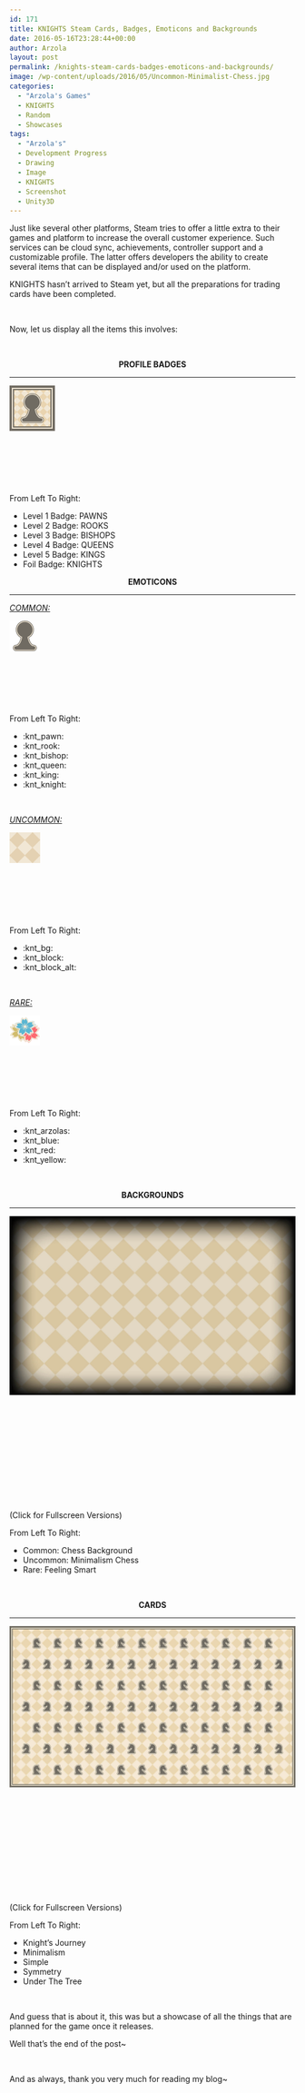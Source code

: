 ```yaml
---
id: 171
title: KNIGHTS Steam Cards, Badges, Emoticons and Backgrounds
date: 2016-05-16T23:28:44+00:00
author: Arzola
layout: post
permalink: /knights-steam-cards-badges-emoticons-and-backgrounds/
image: /wp-content/uploads/2016/05/Uncommon-Minimalist-Chess.jpg
categories:
  - "Arzola's Games"
  - KNIGHTS
  - Random
  - Showcases
tags:
  - "Arzola's"
  - Development Progress
  - Drawing
  - Image
  - KNIGHTS
  - Screenshot
  - Unity3D
---
```

Just like several other platforms, Steam tries to offer a little extra to their games and platform to increase the overall customer experience. Such services can be cloud sync, achievements, controller support and a customizable profile. The latter offers developers the ability to create several items that can be displayed and/or used on the platform.

KNIGHTS hasn&#8217;t arrived to Steam yet, but all the preparations for trading cards have been completed.

&nbsp;

Now, let us display all the items this involves:

&nbsp;

<p style="text-align: center;">
  <strong>PROFILE BADGES</strong>
</p>

* * *

<a href="/images/posts/2016/05/Level-1-PAWNS.png" target="_blank" rel="noopener"><img class="alignleft wp-image-174 size-full" src="/images/posts/2016/05/Level-1-PAWNS.png" alt="Level 1 - PAWNS"   /></a>

&nbsp;

&nbsp;

&nbsp;

From Left To Right:

  * Level 1 Badge: PAWNS
  * Level 2 Badge: ROOKS
  * Level 3 Badge: BISHOPS
  * Level 4 Badge: QUEENS
  * Level 5 Badge: KINGS
  * Foil Badge: KNIGHTS

<p style="text-align: center;">
  <strong>EMOTICONS</strong>
</p>

* * *

<span style="text-decoration: underline;"><em>COMMON:</em></span>

<a href="/images/posts/2016/05/knt_pawn-Large.png" target="_blank" rel="noopener"><img class="alignleft wp-image-185 size-full" src="/images/posts/2016/05/knt_pawn-Large.png" alt="knt_pawn - Large"   /></a>

&nbsp;

&nbsp;

&nbsp;

From Left To Right:

  * :knt_pawn:
  * :knt_rook:
  * :knt_bishop:
  * :knt_queen:
  * :knt_king:
  * :knt_knight:

&nbsp;

<span style="text-decoration: underline;"><em>UNCOMMON:</em></span>

<a href="/images/posts/2016/05/knt_bg-Large.png" target="_blank" rel="noopener"><img class="alignleft wp-image-189 size-full" src="/images/posts/2016/05/knt_bg-Large.png" alt="knt_bg - Large"   /></a>

&nbsp;

&nbsp;

&nbsp;

From Left To Right:

  * :knt_bg:
  * :knt_block:
  * :knt\_block\_alt:

&nbsp;

<span style="text-decoration: underline;"><em>RARE:</em></span>

<a href="/images/posts/2016/05/knt_arzolas-Large.png" target="_blank" rel="noopener"><img class="alignleft wp-image-192 size-full" src="/images/posts/2016/05/knt_arzolas-Large.png" alt="knt_arzolas - Large"   /></a>

&nbsp;

&nbsp;

&nbsp;

From Left To Right:

  * :knt_arzolas:
  * :knt_blue:
  * :knt_red:
  * :knt_yellow:

&nbsp;

<p style="text-align: center;">
  <strong>BACKGROUNDS</strong>
</p>

* * *

<a href="/images/posts/2016/05/Common-Chess-Grid.jpg" target="_blank" rel="noopener"><img class="alignleft wp-image-198 " src="/images/posts/2016/05/Common-Chess-Grid.jpg" alt="Common - Chess Grid"   /></a>

&nbsp;

&nbsp;

&nbsp;

&nbsp;

&nbsp;

&nbsp;

(Click for Fullscreen Versions)

From Left To Right:

  * Common: Chess Background
  * Uncommon: Minimalism Chess
  * Rare: Feeling Smart

&nbsp;

<p style="text-align: center;">
  <strong>CARDS</strong>
</p>

* * *

<a href="/images/posts/2016/05/Knights-Journey-Full-Size.jpg" target="_blank" rel="noopener"><img class="alignleft wp-image-199 " src="/images/posts/2016/05/Knights-Journey-Full-Size.jpg" alt="Knight's Journey - Full Size"   /></a>

&nbsp;

&nbsp;

&nbsp;

&nbsp;

&nbsp;

&nbsp;

(Click for Fullscreen Versions)

From Left To Right:

  * Knight&#8217;s Journey
  * Minimalism
  * Simple
  * Symmetry
  * Under The Tree

&nbsp;

And guess that is about it, this was but a showcase of all the things that are planned for the game once it releases.

Well that&#8217;s the end of the post~

&nbsp;

And as always, thank you very much for reading my blog~

<!-- AddThis Advanced Settings generic via filter on the_content -->

<!-- AddThis Share Buttons generic via filter on the_content -->